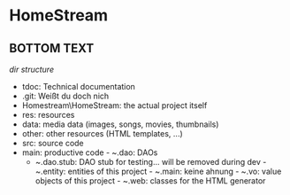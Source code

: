 # HomeStream
## BOTTOM TEXT

*dir structure*
 - tdoc: Technical documentation
 - .git: Weißt du doch nich
 - Homestream\HomeStream: the actual project itself
  - res: resources
   - data: media data (images, songs, movies, thumbnails)
   - other: other resources (HTML templates, ...)
  - src: source code
   - main: productive code
    - ~.dao: DAOs
	 - ~.dao.stub: DAO stub for testing... will be removed during dev
	- ~.entity: entities of this project
	- ~.main: keine ahnung
	- ~.vo: value objects of this project
	- ~.web: classes for the HTML generator
